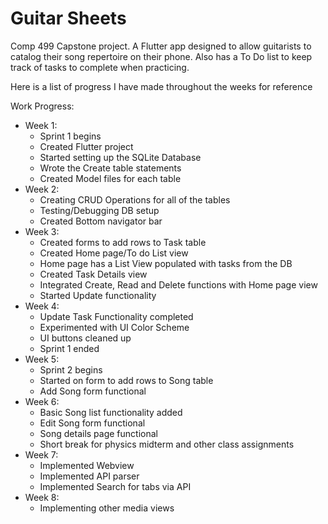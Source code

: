 # Guitar Sheets

Comp 499 Capstone project.  A Flutter app designed to allow guitarists to catalog their song repertoire on their phone.  Also has a To Do list to keep track of tasks to complete when practicing.

Here is a list of progress I have made throughout the weeks for reference

Work Progress:
  - Week 1:
    - Sprint 1 begins
    - Created Flutter project
    - Started setting up the SQLite Database
    - Wrote the Create table statements
    - Created Model files for each table
  - Week 2:
    - Creating CRUD Operations for all of the tables
    - Testing/Debugging DB setup
    - Created Bottom navigator bar
  - Week 3:
    - Created forms to add rows to Task table
    - Created Home page/To do List view
    - Home page has a List View populated with tasks from the DB
    - Created Task Details view
    - Integrated Create, Read and Delete functions with Home page view
    - Started Update functionality
  - Week 4:
    - Update Task Functionality completed
    - Experimented with UI Color Scheme
    - UI buttons cleaned up
    - Sprint 1 ended
  - Week 5:
    - Sprint 2 begins
    - Started on form to add rows to Song table
	- Add Song form functional
  - Week 6:
    - Basic Song list functionality added
	- Edit Song form functional
	- Song details page functional
	- Short break for physics midterm and other class assignments
  - Week 7:
    - Implemented Webview
	- Implemented API parser
	- Implemented Search for tabs via API
  - Week 8:
  	- Implementing other media views
